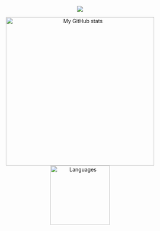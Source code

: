 
<a href="https://github.com/piercemorris">
    <p align="center">
        <img src="https://github-profile-trophy.vercel.app/?username=piercemorris&column=7&theme=onedark"/>
    </p>
</a>
<a align="center" href="https://github.com/piercemorris">
  <p align="center">
    <img src="https://github-readme-stats.vercel.app/api?username=piercemorris&show_icons=true&count_private=true" alt="My GitHub stats" width="400"/>
    <img src="https://github-readme-stats.vercel.app/api/top-langs/?username=piercemorris&layout=compact&langs_count=10" alt="Languages" height="160">
  </p>
</a>
